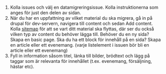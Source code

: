 1. Kolla issues och välj en datamigreringsissue. Kolla instruktionerna som anges för just den delen av sidan.
2. När du har en uppfattning av vilket material du ska migrera, gå in på drupal för dev-servern, navigera till content och sedan Add content. Kolla [sitemap](/style_guide_shr/style_guide.md) för att se vart ditt material ska flyttas, där ser du också vilken typ av content du behöver lägga till. Behöver du en ny sida? Skapa en basic page. Ska du ha ett block för innehåll på en sida? Skapa en article eller ett evenemang. (varje listelement i issuen bör bli en article eller ett evenemang)
3. Fyll in information såsom titel, länka till bilder, brödtext och lägg på taggar som är relevanta för innehållet (t.ex. evenemang, försäljning, hästar etc).
